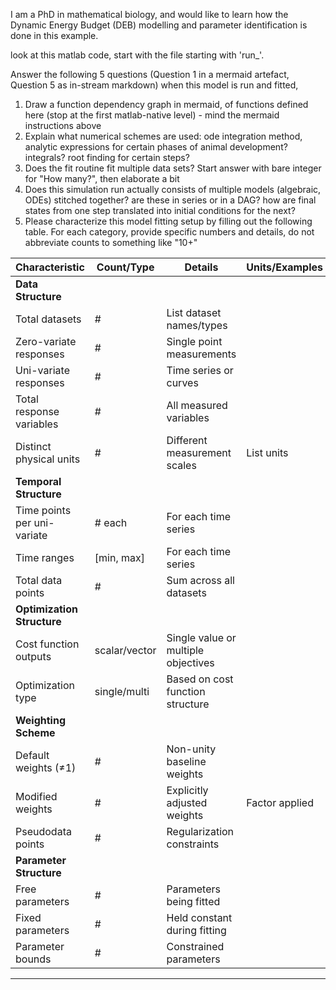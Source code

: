 I am a PhD in mathematical biology, and would like to learn how the
Dynamic Energy Budget (DEB) modelling and parameter identification is done in this example.

look at this matlab code, start with the file starting with 'run_'.

Answer the following 5 questions (Question 1 in a mermaid artefact, Question 5 as in-stream markdown)
when this model is run and fitted,

1. Draw a function dependency graph in mermaid, of functions defined here (stop at the first matlab-native level) - mind the mermaid instructions above 
2. Explain what numerical schemes are used: ode integration method, analytic expressions for certain phases of animal development? integrals? root finding for certain steps?
3. Does the fit routine fit multiple data sets? Start answer with bare integer for "How many?", then elaborate a bit
4. Does this simulation run actually consists of multiple models (algebraic, ODEs) stitched together? 
are these in series or in a DAG? 
how are final states from one step translated into initial conditions for the next?
5. Please characterize this model fitting setup by filling out the following table. 
For each category, provide specific numbers and details, do not abbreviate counts to something like "10+"


| Characteristic | Count/Type | Details | Units/Examples |
|---|---|---|---|
| **Data Structure** |
| Total datasets | # | List dataset names/types | |
| Zero-variate responses | # | Single point measurements | |
| Uni-variate responses | # | Time series or curves | |
| Total response variables | # | All measured variables | |
| Distinct physical units | # | Different measurement scales | List units |
| **Temporal Structure** |
| Time points per uni-variate | # each | For each time series | |
| Time ranges | [min, max] | For each time series | |
| Total data points | # | Sum across all datasets | |
| **Optimization Structure** |
| Cost function outputs | scalar/vector | Single value or multiple objectives | |
| Optimization type | single/multi | Based on cost function structure | |
| **Weighting Scheme** |
| Default weights (≠1) | # | Non-unity baseline weights | |
| Modified weights | # | Explicitly adjusted weights | Factor applied |
| Pseudodata points | # | Regularization constraints | |
| **Parameter Structure** |
| Free parameters | # | Parameters being fitted | |
| Fixed parameters | # | Held constant during fitting | |
| Parameter bounds | # | Constrained parameters | |

---
